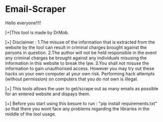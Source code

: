 # Email-Scraper

Hello everyone!!!!

[+]This tool is made by DrMob.


[+] Disclaimer : 1.The misuse of the information that is extracted from the website by the tool can result in criminal charges brought against the persons in question.
	              2.The author will not be held responsible in the event any criminal charges be brought against any individuals misusing the information in this website                     to break the law. 
	              3.You shall not misuse the information to gain unauthorised access. However you may try out these hacks on your own computer at your own risk. Performing                   hack attempts (without permission) on computers that you do not own is illegal.


[+] This tools allows the user to get/scrape out as many emails as possible for an entered website and dispays them.


[+] Before you start using this besure to run : "pip install requirements.txt" so that there you wont face any problems regarding the libraries in the middle of the tool usage.
